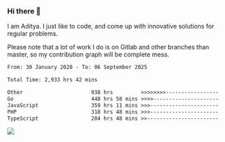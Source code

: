 ### Hi there 👋

I am Aditya. I just like to code, and come up with innovative solutions for regular problems.

Please note that a lot of work I do is on Gitlab and other branches than master, so my contribution graph will be complete mess.

<!--START_SECTION:waka-->

```txt
From: 30 January 2020 - To: 06 September 2025

Total Time: 2,933 hrs 42 mins

Other                      938 hrs         >>>>>>>>-----------------   31.97 %
Go                         448 hrs 58 mins >>>>---------------------   15.30 %
JavaScript                 359 hrs 11 mins >>>----------------------   12.24 %
PHP                        318 hrs 48 mins >>>----------------------   10.87 %
TypeScript                 204 hrs 48 mins >>-----------------------   06.98 %
```

<!--END_SECTION:waka-->

![](https://komarev.com/ghpvc/?username=BrainBuzzer)
